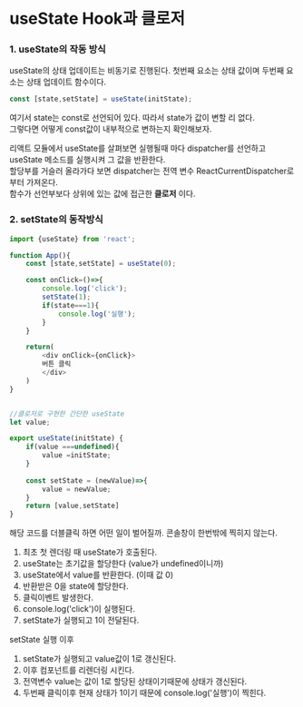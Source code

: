# useState Hook과 클로저

### 1. useState의 작동 방식

useState의 상태 업데이트는 비동기로 진행된다. 첫번째 요소는 상태 값이며 두번째 요소는 상태 업데이트 함수이다.

```javascript
const [state,setState] = useState(initState);
```
여기서 state는 const로 선언되어 있다. 따라서 state가 값이 변할 리 없다.   
그렇다면 어떻게 const값이 내부적으로 변하는지 확인해보자.

리액트 모듈에서 useState를 살펴보면 실행될때 마다 dispatcher를 선언하고 useState 메소드를 실행시켜 그 값을 반환한다.    
할당부를 거슬러 올라가다 보면 dispatcher는 전역 변수 ReactCurrentDispatcher로 부터 가져온다.   
함수가 선언부보다 상위에 있는 값에 접근한 **클로저** 이다.


### 2. setState의 동작방식

```javascript
import {useState} from 'react';

function App(){
    const [state,setState] = useState(0);

    const onClick=()=>{
        console.log('click');
        setState(1);
        if(state===1){
            console.log('실행');
        }
    }

    return(
        <div onClick={onClick}>
        버튼 클릭
        </div>
    )
}

```

```javascript

//클로저로 구현한 간단한 useState
let value;

export useState(initState) {
    if(value ===undefined){
        value =initState;
    }
    
    const setState = (newValue)=>{
        value = newValue;
    }
    return [value,setState]
}
```

해당 코드를 더블클릭 하면 어떤 일이 벌어질까.
콘솔창이 한번밖에 찍히지 않는다.    

1. 최초 첫 렌더링 때 useState가 호출된다.
2. useState는 초기값을 할당한다 (value가 undefined이니까)
3. useState에서 value를 반환한다. (이때 값 0)
4. 반환받은 0을 state에 할당한다.
5. 클릭이벤트 발생한다.
6. console.log('click')이 실행된다.
7. setState가 실행되고 1이 전달된다.

setState 실행 이후
1. setState가 실행되고 value값이 1로 갱신된다.
2. 이후 컴포넌트를 리렌더링 시킨다.
3. 전역변수 value는 값이 1로 할당된 상태이기때문에 상태가 갱신된다.
4. 두번째 클릭이후 현재 상태가 1이기 때문에 console.log('실행')이 찍힌다.

